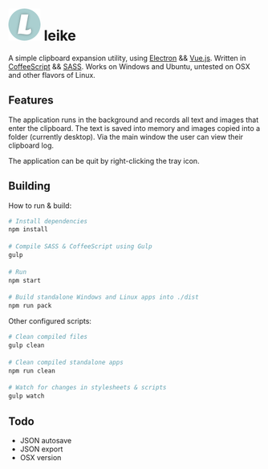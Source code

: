 # ![alt text](https://raw.githubusercontent.com/Nanofus/leike/master/app/img/icon-64px.png "leike") leike
A simple clipboard expansion utility, using [Electron](https://github.com/atom/electron) && [Vue.js](https://github.com/vuejs/vue). Written in [CoffeeScript](https://github.com/jashkenas/coffeescript) && [SASS](https://github.com/sass/sass). Works on Windows and Ubuntu, untested on OSX and other flavors of Linux.

## Features

The application runs in the background and records all text and images that enter the clipboard. The text is saved into memory and images copied into a folder (currently desktop). Via the main window the user can view their clipboard log.

The application can be quit by right-clicking the tray icon.

## Building

How to run & build:

```sh
# Install dependencies
npm install

# Compile SASS & CoffeeScript using Gulp
gulp

# Run
npm start

# Build standalone Windows and Linux apps into ./dist
npm run pack
```

Other configured scripts:

```sh
# Clean compiled files
gulp clean

# Clean compiled standalone apps
npm run clean

# Watch for changes in stylesheets & scripts
gulp watch
```

## Todo

* JSON autosave
* JSON export
* OSX version
